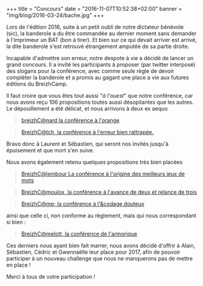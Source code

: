 +++
title = "Concours"
date = "2016-11-07T10:52:38+02:00"
banner = "img/blog/2016-03-24/bache.jpg"
+++

Lors de l'édition 2016, suite à un petit oubli de notre dictateur bénévole (sic), la banderole a du être commandée au dernier moment sans demander
à l'imprimeur un BAT (bon à tirer). Et bien sur ce qui devait arriver est arrivé, la dite banderole s'est retrouvé étrangement amputée de sa 
partie droite.

Incapable d'admettre son erreur, notre despote à vie a décidé de lancer un grand concours. Il a invité les participants
à proposer (par twitter interposé) des slogans pour la conférence, avec comme seule règle de devoir compléter la banderole
et a promis au gagant une place a vie aux futures éditions du BreizhCamp.

Il faut croire que vous êtes tout aussi "_à l'ouest_" que notre conférence, car nous avons reçu 106 propositions toutes aussi désopilantes 
que les autres. Le dépouillement a été délicat, et nous arrivons à deux ex aequo

> [breizhC@nard la conférence à l'orange](https://twitter.com/JaouenLaurent/status/713367418832351232)

> [BreizhC@tch, la conférence à l'erreur bien rattrapée.](https://twitter.com/sebvoisine/status/713067339776966657)

Bravo donc à Laurent et Sébastien, qui seront nos invités jusqu'à épuisement et que mort s'en suive.

Nous avons également retenu quelques propositions très bien placées

> [BreizhC@lembour La conférence à l'origine des meilleurs jeux de mots](https://twitter.com/PsYcKoZ/status/713415329158930432)

> [BreizhC@moulox, la conférence à l'avance de deux et relance de trois](https://twitter.com/SebBLAISOT/status/713139568896245760)

> [BreizhC@mp; la conférence à l'&codage douteux](https://twitter.com/Cedr33k/status/713258676891557888)

ainsi que celle ci, non conforme au règlement, mais qui nous correspondant si bien :

> [BreizhC@melott, la conférence de l'armorique](https://twitter.com/GwennCollic/status/714430019334979585) 

Ces derniers nous ayant bien fait marrer, nous avons décidé d'offrir à Alain, Sébastien, Cédric et Gwennaëlle leur place pour 2017, afin de pouvoir participer à un nouveau challenge que nous ne manquerons pas de mettre en place !

Merci à tous de votre participation !